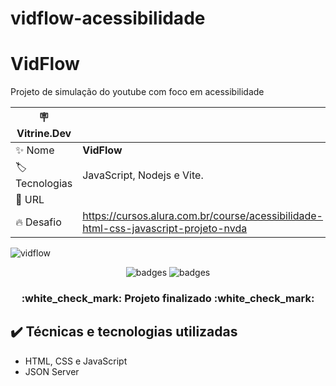 # vidflow-acessibilidade
# VidFlow

Projeto de simulação do youtube com foco em acessibilidade

| :placard: Vitrine.Dev |     |
| -------------  | --- |
| :sparkles: Nome        | **VidFlow**
| :label: Tecnologias | JavaScript, Nodejs e Vite.
| :rocket: URL         | 
| :fire: Desafio     | https://cursos.alura.com.br/course/acessibilidade-html-css-javascript-projeto-nvda
<!-- Inserir imagem com a #vitrinedev ao final do link -->


![vidflow](https://github.com/user-attachments/assets/4b013324-e263-4c6b-9bfc-255cebfbdcef)


<p align="center">
<img src="https://img.shields.io/badge/STATUS-FINALIZADO-green" alt="badges"/>
<img src="https://img.shields.io/github/stars/andreduarte99?style=social" alt="badges"/>
</p>
<h3 align="center"> 
    :white_check_mark: Projeto finalizado  :white_check_mark:
</h3>



## ✔️ Técnicas e tecnologias utilizadas

- HTML, CSS e JavaScript
- JSON Server
